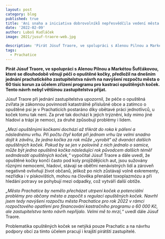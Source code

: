 ```yaml
---
layout: post
category: blog
published: true
title: 'Ani snaha a iniciativa dobrovolníků nepřesvědčila vedení města ke schválení pomoci opuštěným kočkám v Prachaticích'
date: '2022-02-09'
author: Luboš Kudláček
image: 2021/jusuf-traore-web.jpg

description: 'Pirát Júsuf Traore, ve spolupráci s Alenou Pilnou a Markétou Šufčákovou, které se dlouhodobě věnují péči o opuštěné kočky, předložil na dnešním jednání prachatického zastupitelstva návrh na navýšení rozpočtu města o 60 tisíc korun za účelem zřízení programu pro kastraci opuštěných koček. Tento návrh nebyl většinou zastupitelstva přijat.'
tags:
  - Prachatice
---
```

**Pirát Júsuf Traore, ve spolupráci s Alenou Pilnou a Markétou Šufčákovou, které se dlouhodobě věnují péči o opuštěné kočky, předložil na dnešním jednání prachatického zastupitelstva návrh na navýšení rozpočtu města o 60 tisíc korun za účelem zřízení programu pro kastraci opuštěných koček. Tento návrh nebyl většinou zastupitelstva přijat.** 

Júsuf Traore při jednání zastupitelstva upozornil, že péče o opuštěná zvířata je zákonnou povinností katastrálně příslušné obce a zatímco o opuštěné psi je v Prachaticích postaráno díky obětavé práci jednotlivců, u koček tomu tak není. Za prvé tak dochází k jejich trýznění, kdy mimo jiné hladoví a trápí je nemoci, za druhé způsobují problémy i lidem. 

*„Mezi opuštěnými kočkami dochází až třikrát do roka k páření a následnému vrhu. Při počtu čtyř koťat při jednom vrhu lze velmi snadno dojít k závěru, že jedna kočka za rok může „vyrobit“ až dvanáct dalších opuštěných koček. Pokud by se jen v polovině z nich jednalo o samice, může být jedna opuštěná kočka následující rok původcem dalších téměř sedmdesáti opuštěných koček,“* vypočítal Júsuf Traore a dále uvedl, že opuštěné kočky končí často pod koly projíždějících aut, jsou sužovány různými nemocemi, hladoví, stávají se oběťmi nenávistných lidí a zároveň negativně ovlivňují život občanů, jelikož po nich zůstávají volně exkrementy, nezřídka i v pískovištích, mohou na člověka přenášet toxoplazmózu a při hledání potravy se pohybují mezi odpadky, což vytváří další obtíže.

*„Město Prachatice by nemělo přecházet utrpení koček a potenciální problémy pro občany města a započít s regulací opuštěných koček. Navrhl jsem tedy navýšení rozpočtu města Prachatice pro rok 2022 v rámci rozpočtového opatření pro financování kastračního programu o 60 000 Kč, ale zastupitelstvo tento návrh nepřijalo. Velmi mě to mrzí,“* uvedl dále Júsuf Traore.

Problematika opuštěných koček se netýká pouze Prachatic a na návrhu podpory obcí za tímto účelem pracují i krajští pirátští zastupitelé. 